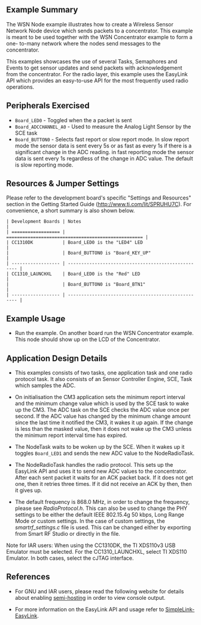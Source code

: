 ## Example Summary

The WSN Node example illustrates how to create a Wireless Sensor
Network Node device which sends packets to a concentrator. This example is
meant to be used together with the WSN Concentrator example to form a one-
to-many network where the nodes send messages to the concentrator.

This examples showcases the use of several Tasks, Semaphores and Events to
get sensor updates and send packets with acknowledgement from the concentrator.
For the radio layer, this example uses the EasyLink API which provides an
easy-to-use API for the most frequently used radio operations.

## Peripherals Exercised

* `Board_LED0` - Toggled when the a packet is sent
* `Board_ADCCHANNEL_A0` - Used to measure the Analog Light Sensor by the SCE task
* `Board_BUTTON0` - Selects fast report or slow report mode. In slow report
mode the sensor data is sent every 5s or as fast as every 1s if there is a
significant change in the ADC reading. in fast reporting mode the sensor data
is sent every 1s regardless of the change in ADC value. The default is slow
reporting mode.


## Resources & Jumper Settings

Please refer to the development board's specific "Settings and Resources"
section in the Getting Started Guide (http://www.ti.com/lit/SPRUHU7C).
For convenience, a short summary is also shown below.

    | Development Boards | Notes                                               |
    | ================== | =================================================== |
    | CC1310DK           | Board_LED0 is the "LED4" LED                        |
    |                    | Board_BUTTON0 is "Board_KEY_UP"                     |
    | ------------------ | --------------------------------------------------- |
    | CC1310_LAUNCHXL    | Board_LED0 is the "Red" LED                         |
    |                    | Board_BUTTON0 is "Board_BTN1"                       |
    | ------------------ | --------------------------------------------------- |


## Example Usage

* Run the example. On another board run the WSN Concentrator example.
This node should show up on the LCD of the Concentrator.

## Application Design Details

* This examples consists of two tasks, one application task and one radio
protocol task. It also consists of an Sensor Controller Engine, SCE, Task which
samples the ADC.

* On initialisation the CM3 application sets the minimum report interval and
the minimum change value which is used by the SCE task to wake up the CM3. The
ADC task on the SCE checks the ADC value once per second. If the ADC value has
changed by the minimum change amount since the last time it notified the CM3,
it wakes it up again. If the change is less than the masked value, then it
does not wake up the CM3 unless the minimum report interval time has expired.

* The NodeTask waits to be woken up by the SCE. When it wakes up it toggles
`Board_LED1` and sends the new ADC value to the NodeRadioTask.

* The NodeRadioTask handles the radio protocol. This sets up the EasyLink
API and uses it to send new ADC values to the concentrator. After each sent
packet it waits for an ACK packet back. If it does not get one, then it retries
three times. If it did not receive an ACK by then, then it gives up.

* The default frequency is 868.0 MHz, in order to change the frequency,
please see *RadioProtocol.h*. This can also be used to change the
PHY settings to be either the default IEEE 802.15.4g 50 kbps,
Long Range Mode or custom settings. In the case of custom settings,
the *smartrf_settings.c* file is used. This can be changed either
by exporting from Smart RF Studio or directly in the file.

Note for IAR users: When using the CC1310DK, the TI XDS110v3 USB Emulator must
be selected. For the CC1310_LAUNCHXL, select TI XDS110 Emulator. In both cases,
select the cJTAG interface.

## References

* For GNU and IAR users, please read the following website for details
  about enabling [semi-hosting](http://processors.wiki.ti.com/index.php/TI-RTOS_Examples_SemiHosting)
  in order to view console output.

* For more information on the EasyLink API and usage refer to [SimpleLink-EasyLink](http://processors.wiki.ti.com/index.php/SimpleLink-EasyLink).
